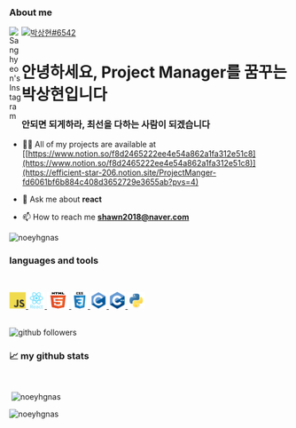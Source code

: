 ### About me

<a href="https://www.instagram.com/noeyh__gnas/" target="_blank">
  <img align="left" alt="Sanghyeon's Instagram" width="22px" src="https://raw.githubusercontent.com/hussainweb/hussainweb/main/icons/instagram.png" />
</a>
<a href="https://discord.gg/박상현#6542" target="blank"><img align="center" src="https://raw.githubusercontent.com/rahuldkjain/github-profile-readme-generator/master/src/images/icons/Social/discord.svg" alt="박상현#6542" height="30" width="40" /></a>
</a>

<br />

<h1 align="left">안녕하세요, Project Manager를 꿈꾸는 박상현입니다</h1>
<h3 align="left">안되면 되게하라, 최선을 다하는 사람이 되겠습니다</h3>

- 👩‍💻 All of my projects are available at [[https://www.notion.so/f8d2465222ee4e54a862a1fa312e51c8](https://www.notion.so/f8d2465222ee4e54a862a1fa312e51c8)](https://efficient-star-206.notion.site/ProjectManger-fd6061bf6b884c408d3652729e3655ab?pvs=4)

- 💬 Ask me about **react**

- 📫 How to reach me **shawn2018@naver.com**

<p align="left"> <img src="https://komarev.com/ghpvc/?username=noeyhgnas&label=Profile%20views&color=0e75b6&style=flat" alt="noeyhgnas" /> </p>

<h3 align="left">languages and tools</h3>
<br />
<p align="left">
  
  <a href="https://developer.mozilla.org/en-US/docs/Web/JavaScript" target="_blank" rel="noreferrer">
    <img src="https://raw.githubusercontent.com/devicons/devicon/master/icons/javascript/javascript-original.svg" alt="javascript" height="30"/>
  </a>
  
  <a href="https://reactjs.org/" target="_blank" rel="noreferrer">
    <img src="https://raw.githubusercontent.com/devicons/devicon/master/icons/react/react-original-wordmark.svg" alt="react" height="30"/>
  </a>
 
  <a href="https://www.w3.org/html/" target="_blank" rel="noreferrer">
    <img src="https://raw.githubusercontent.com/devicons/devicon/master/icons/html5/html5-original-wordmark.svg" alt="html5" width="40" height="30"/>
  </a>
  
  <a href="https://www.w3schools.com/css/" target="_blank" rel="noreferrer">
     <img src="https://raw.githubusercontent.com/devicons/devicon/master/icons/css3/css3-original-wordmark.svg" alt="css3" height="30"/>
  </a>
  
  <a href="https://www.cprogramming.com/" target="_blank" rel="noreferrer">
     <img src="https://raw.githubusercontent.com/devicons/devicon/master/icons/c/c-original.svg" alt="c" height="30"/>
  </a>

  <a href="https://www.w3schools.com/cpp/" target="_blank" rel="noreferrer">
     <img src="https://raw.githubusercontent.com/devicons/devicon/master/icons/cplusplus/cplusplus-original.svg" alt="cplusplus" height="30"/>
  </a>

  <a href="https://www.python.org/" target="_blank" rel="noreferrer">
     <img src="https://raw.githubusercontent.com/devicons/devicon/master/icons/python/python-original.svg" alt="c" height="30"/>
  </a>
  


</p>

<br />
<!-- <img align="right" alt="GIF" src="https://github.com/abhisheknaiidu/abhisheknaiidu/blob/master/code.gif?raw=true" width="500" height="320" /> -->

<div>
  <img src="https://img.shields.io/github/followers/noeyhgnas?style=social" alt="github followers" height="24" />
</div>

<h3 align="left">📈 my github stats</h3>
<br />

<p  align="left">&nbsp;<img align="center" src="https://github-readme-stats.vercel.app/api?username=noeyhgnas&show_icons=true&theme=gotham&locale=en" alt="noeyhgnas" /></p>

<p  align="center"><img align="left" src="https://github-readme-streak-stats.herokuapp.com/?user=noeyhgnas&theme=gotham" alt="noeyhgnas" /></p>
